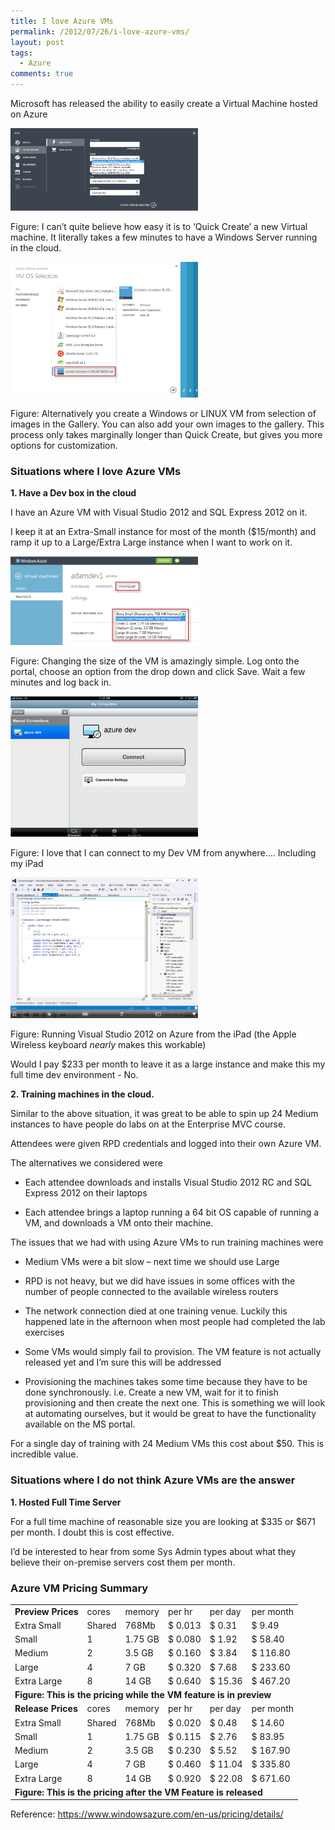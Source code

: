 ```yaml
---
title: I love Azure VMs
permalink: /2012/07/26/i-love-azure-vms/
layout: post
tags:
  - Azure
comments: true
---
```


Microsoft has released the ability to easily create a Virtual Machine hosted on Azure

<a href="./images/image005.png"><img class="alignnone size-medium wp-image-150" title="image005" src="./images/image005.png?w=300" alt="" width="300" height="132" /></a>

Figure: I can’t quite believe how easy it is to ‘Quick Create’ a new Virtual machine. It literally takes a few minutes to have a Windows Server running in the cloud.

<a href="./images/image0071.png"><img class="alignnone size-medium wp-image-151" title="image0071" src="./images/image0071.png?w=300" alt="" width="300" height="217" /></a>

Figure: Alternatively you create a Windows or LINUX VM from selection of images in the Gallery. You can also add your own images to the gallery. This process only takes marginally longer than Quick Create, but gives you more options for customization.
<h3>Situations where I love Azure VMs</h3>
<strong>1. Have a Dev box in the cloud</strong>

I have an Azure VM with Visual Studio 2012 and SQL Express 2012 on it.

I keep it at an Extra-Small instance for most of the month ($15/month) and ramp it up to a Large/Extra Large instance when I want to work on it.

<a href="./images/image0041.png"><img class="alignnone size-medium wp-image-147" title="image0041" src="./images/image0041.png?w=300" alt="" width="300" height="142" /></a>

Figure: Changing the size of the VM is amazingly simple. Log onto the portal, choose an option from the drop down and click Save. Wait a few minutes and log back in.

<a href="./images/image006.jpg"><img class="alignnone size-medium wp-image-148" title="image006" src="./images/image006.jpg?w=300" alt="" width="300" height="225" /></a>

Figure: I love that I can connect to my Dev VM from anywhere…. Including my iPad

<a href="./images/image008.jpg"><img class="alignnone size-medium wp-image-149" title="image008" src="./images/image008.jpg?w=300" alt="" width="300" height="225" /></a>

Figure: Running Visual Studio 2012 on Azure from the iPad (the Apple Wireless keyboard <em>nearly</em> makes this workable)

Would I pay $233 per month to leave it as a large instance and make this my full time dev environment - No.

<strong>2. Training machines in the cloud.</strong>

Similar to the above situation, it was great to be able to spin up 24 Medium instances to have people do labs on at the Enterprise MVC course.

Attendees were given RPD credentials and logged into their own Azure VM.

The alternatives we considered were

- Each attendee downloads and installs Visual Studio 2012 RC and SQL Express 2012 on their laptops

- Each attendee brings a laptop running a 64 bit OS capable of running a VM, and downloads a VM onto their machine.

The issues that we had with using Azure VMs to run training machines were

- Medium VMs were a bit slow – next time we should use Large

- RPD is not heavy, but we did have issues in some offices with the number of people connected to the available wireless routers

- The network connection died at one training venue. Luckily this happened late in the afternoon when most people had completed the lab exercises

- Some VMs would simply fail to provision. The VM feature is not actually released yet and I’m sure this will be addressed

- Provisioning the machines takes some time because they have to be done synchronously. i.e. Create a new VM, wait for it to finish provisioning and then create the next one.
This is something we will look at automating ourselves, but it would be great to have the functionality available on the MS portal.

For a single day of training with 24 Medium VMs this cost about $50. This is incredible value.
<h3>Situations where I do not think Azure VMs are the answer</h3>
<strong>1. Hosted Full Time Server</strong>

For a full time machine of reasonable size you are looking at $335 or $671 per month. I doubt this is cost effective.

I’d be interested to hear from some Sys Admin types about what they believe their on-premise servers cost them per month.
<h3>Azure VM Pricing Summary</h3>
<table width="418" border="0" cellspacing="0" cellpadding="0">
<tbody>
<tr>
<td><strong>Preview Prices</strong></td>
<td valign="bottom">cores</td>
<td valign="bottom">memory</td>
<td valign="bottom">per hr</td>
<td valign="bottom">per day</td>
<td valign="bottom">per month</td>
</tr>
<tr>
<td>Extra Small</td>
<td>Shared</td>
<td>768Mb</td>
<td>$ 0.013</td>
<td>$ 0.31</td>
<td>$ 9.49</td>
</tr>
<tr>
<td>Small</td>
<td>1</td>
<td>1.75 GB</td>
<td>$ 0.080</td>
<td>$ 1.92</td>
<td>$ 58.40</td>
</tr>
<tr>
<td>Medium</td>
<td>2</td>
<td>3.5 GB</td>
<td>$ 0.160</td>
<td>$ 3.84</td>
<td>$ 116.80</td>
</tr>
<tr>
<td>Large</td>
<td>4</td>
<td>7 GB</td>
<td>$ 0.320</td>
<td>$ 7.68</td>
<td>$ 233.60</td>
</tr>
<tr>
<td>Extra Large</td>
<td>8</td>
<td>14 GB</td>
<td>$ 0.640</td>
<td>$ 15.36</td>
<td>$ 467.20</td>
</tr>
<tr>
<td colspan="6"><strong>Figure: This is the pricing while the VM feature is in preview</strong></td>
</tr>
<tr>
<td><strong>Release Prices</strong></td>
<td valign="bottom">cores</td>
<td valign="bottom">memory</td>
<td valign="bottom">per hr</td>
<td valign="bottom">per day</td>
<td valign="bottom">per month</td>
</tr>
<tr>
<td>Extra Small</td>
<td>Shared</td>
<td>768Mb</td>
<td>$ 0.020</td>
<td>$ 0.48</td>
<td>$ 14.60</td>
</tr>
<tr>
<td>Small</td>
<td>1</td>
<td>1.75 GB</td>
<td>$ 0.115</td>
<td>$ 2.76</td>
<td>$ 83.95</td>
</tr>
<tr>
<td>Medium</td>
<td>2</td>
<td>3.5 GB</td>
<td>$ 0.230</td>
<td>$ 5.52</td>
<td>$ 167.90</td>
</tr>
<tr>
<td>Large</td>
<td>4</td>
<td>7 GB</td>
<td>$ 0.460</td>
<td>$ 11.04</td>
<td>$ 335.80</td>
</tr>
<tr>
<td>Extra Large</td>
<td>8</td>
<td>14 GB</td>
<td>$ 0.920</td>
<td>$ 22.08</td>
<td>$ 671.60</td>
</tr>
<tr>
<td colspan="6"><strong>Figure: This is the pricing after the VM Feature is released</strong></td>
</tr>
</tbody>
</table>
Reference: <a href="https://www.windowsazure.com/en-us/pricing/details/">https://www.windowsazure.com/en-us/pricing/details/</a>